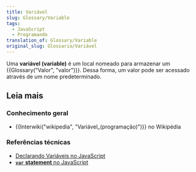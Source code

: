 ```yaml
---
title: Variável
slug: Glossary/Variable
tags:
  - JavaScript
  - Programando
translation_of: Glossary/Variable
original_slug: Glossario/Variável
---
```

Uma **variável (variable)** é um local nomeado para armazenar um {{Glossary("Valor", "valor")}}. Dessa forma, um valor pode ser acessado através de um nome predeterminado.

## Leia mais

### Conhecimento geral

- {{Interwiki("wikipedia", "Variável_(programação)")}} no Wikipédia

### Referências técnicas

- [Declarando Variáveis no JavaScript](/pt-BR/docs/Web/JavaScript/Guide/Grammar_and_types#Declarations)
- [**`var`** **statement** no JavaScript](/pt-BR/docs/Web/JavaScript/Reference/Statements/var)
